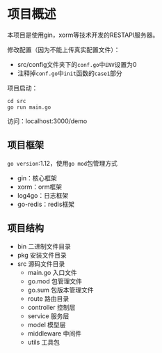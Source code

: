 # 项目概述

本项目是使用gin，xorm等技术开发的RESTAPI服务器。    

修改配置（因为不能上传真实配置文件）：
- src/config文件夹下的`conf.go`中`ENV`设置为0
- 注释掉`conf.go`中`init`函数的`case1`部分

项目启动：
```
cd src
go run main.go
```
访问：localhost:3000/demo  

## 项目框架

`go version`:1.12，使用`go mod`包管理方式

- gin：核心框架
- xorm：orm框架
- log4go：日志框架
- go-redis：redis框架

## 项目结构

- bin   二进制文件目录
- pkg   安装文件目录
- src   源码文件目录
    - main.go       入口文件
    - go.mod        包管理文件
    - go.sum        包版本管理文件
    - route         路由目录
    - controller    控制层
    - service       服务层
    - model         模型层
    - middleware    中间件
    - utils         工具包
    
